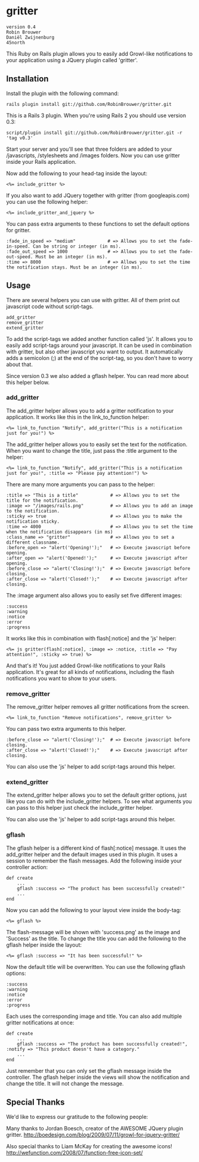 # gritter

	version 0.4
	Robin Brouwer
	Daniël Zwijnenburg
	45north

This Ruby on Rails plugin allows you to easily add Growl-like notifications to your application using a JQuery plugin called 'gritter'.

## Installation

Install the plugin with the following command:

	rails plugin install git://github.com/RobinBrouwer/gritter.git

This is a Rails 3 plugin. When you're using Rails 2 you should use version 0.3:

	script/plugin install git://github.com/RobinBrouwer/gritter.git -r 'tag v0.3'

Start your server and you'll see that three folders are added to your /javascripts, /stylesheets and /images folders.
Now you can use gritter inside your Rails application.

Now add the following to your head-tag inside the layout:

	<%= include_gritter %>

If you also want to add JQuery together with gritter (from googleapis.com) you can use the following helper:

	<%= include_gritter_and_jquery %>

You can pass extra arguments to these functions to set the default options for gritter.

	:fade_in_speed => "medium"            # => Allows you to set the fade-in-speed. Can be string or integer (in ms).
	:fade_out_speed => 1000               # => Allows you to set the fade-out-speed. Must be an integer (in ms).
	:time => 8000                         # => Allows you to set the time the notification stays. Must be an integer (in ms).


## Usage

There are several helpers you can use with gritter. All of them print out javascript code without script-tags.

	add_gritter
	remove_gritter
	extend_gritter
	
To add the script-tags we added another function called 'js'. It allows you to easily add script-tags around your javascript.
It can be used in combination with gritter, but also other javascript you want to output. 
It automatically adds a semicolon (;) at the end of the script-tag, so you don't have to worry about that.

Since version 0.3 we also added a gflash helper. You can read more about this helper below.


### add_gritter

The add_gritter helper allows you to add a gritter notification to your application. It works like this in the link_to_function helper:

	<%= link_to_function "Notify", add_gritter("This is a notification just for you!") %>

The add_gritter helper allows you to easily set the text for the notification. 
When you want to change the title, just pass the :title argument to the helper:

	<%= link_to_function "Notify", add_gritter("This is a notification just for you!", :title => "Please pay attention!") %>

There are many more arguments you can pass to the helper:

	:title => "This is a title"            # => Allows you to set the title for the notification.
	:image => "/images/rails.png"          # => Allows you to add an image to the notification.
	:sticky => true                        # => Allows you to make the notification sticky.
	:time => 4000                          # => Allows you to set the time when the notification disappears (in ms)
	:class_name => "gritter"               # => Allows you to set a different classname.
	:before_open => "alert('Opening!');"   # => Execute javascript before opening.
	:after_open => "alert('Opened!');"     # => Execute javascript after opening.
	:before_close => "alert('Closing!');"  # => Execute javascript before closing.
	:after_close => "alert('Closed!');"    # => Execute javascript after closing.

The :image argument also allows you to easily set five different images:

	:success
	:warning
	:notice
	:error
	:progress

It works like this in combination with flash[:notice] and the 'js' helper:

	<%= js gritter(flash[:notice], :image => :notice, :title => "Pay attention!", :sticky => true) %>

And that's it! You just added Growl-like notifications to your Rails application.
It's great for all kinds of notifications, including the flash notifications you want to show to your users.


### remove_gritter

The remove_gritter helper removes all gritter notifications from the screen. 

	<%= link_to_function "Remove notifications", remove_gritter %>

You can pass two extra arguments to this helper.

	:before_close => "alert('Closing!');"  # => Execute javascript before closing.
	:after_close => "alert('Closed!');"    # => Execute javascript after closing.

You can also use the 'js' helper to add script-tags around this helper.


### extend_gritter

The extend_gritter helper allows you to set the default gritter options, just like you can do with the include_gritter helpers. 
To see what arguments you can pass to this helper just check the include_gritter helper.

You can also use the 'js' helper to add script-tags around this helper.


### gflash

The gflash helper is a different kind of flash[:notice] message. It uses the add_gritter helper and the default images used in this plugin.
It uses a session to remember the flash messages. Add the following inside your controller action:

	def create
		...
		gflash :success => "The product has been successfully created!"
		...
	end

Now you can add the following to your layout view inside the body-tag:

	<%= gflash %>
	
The flash-message will be shown with 'success.png' as the image and 'Success' as the title.
To change the title you can add the following to the gflash helper inside the layout:

	<%= gflash :success => "It has been successful!" %>
	
Now the default title will be overwritten. You can use the following gflash options:

	:success
	:warning
	:notice
	:error
	:progress

Each uses the corresponding image and title. You can also add multiple gritter notifications at once:

	def create
		...
		gflash :success => "The product has been successfully created!", :notify => "This product doesn't have a category."
		...
	end

Just remember that you can only set the gflash message inside the controller. 
The gflash helper inside the views will show the notification and change the title. It will not change the message.


## Special Thanks

We'd like to express our gratitude to the following people:

Many thanks to Jordan Boesch, creator of the AWESOME JQuery plugin gritter.
http://boedesign.com/blog/2009/07/11/growl-for-jquery-gritter/

Also special thanks to Liam McKay for creating the awesome icons!
http://wefunction.com/2008/07/function-free-icon-set/